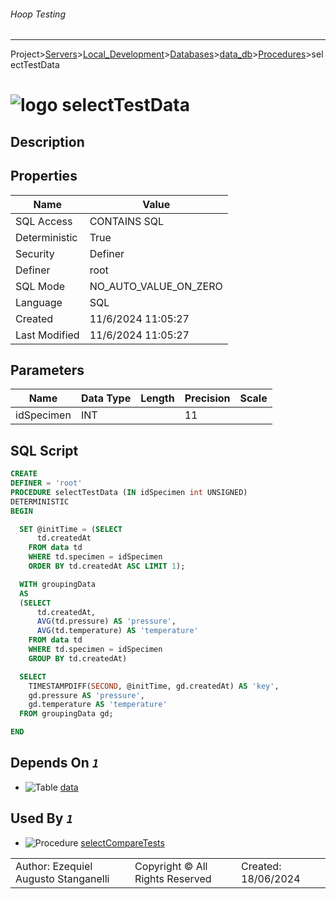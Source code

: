 ###### Hoop Testing
___
Project>[Servers](../../../../Servers.md)>[Local_Development](../../../Local_Development.md)>[Databases](../../Databases.md)>[data_db](../data_db.md)>[Procedures](Procedures.md)>selectTestData


# ![logo](../../../../../Images/procedure64.svg) selectTestData

## <a name="#Description"></a>Description
> 
## <a name="#Properties"></a>Properties
|Name|Value|
|---|---|
|SQL Access|CONTAINS SQL|
|Deterministic|True|
|Security|Definer|
|Definer|root|
|SQL Mode|NO_AUTO_VALUE_ON_ZERO|
|Language|SQL|
|Created|11/6/2024 11:05:27|
|Last Modified|11/6/2024 11:05:27|


## <a name="#Parameters"></a>Parameters
|Name|Data Type|Length|Precision|Scale|
|---|---|---|---|---|
|idSpecimen|INT||11||

## <a name="#SqlScript"></a>SQL Script
```SQL
CREATE
DEFINER = 'root'
PROCEDURE selectTestData (IN idSpecimen int UNSIGNED)
DETERMINISTIC
BEGIN

  SET @initTime = (SELECT
      td.createdAt
    FROM data td
    WHERE td.specimen = idSpecimen
    ORDER BY td.createdAt ASC LIMIT 1);

  WITH groupingData
  AS
  (SELECT
      td.createdAt,
      AVG(td.pressure) AS 'pressure',
      AVG(td.temperature) AS 'temperature'
    FROM data td
    WHERE td.specimen = idSpecimen
    GROUP BY td.createdAt)

  SELECT
    TIMESTAMPDIFF(SECOND, @initTime, gd.createdAt) AS 'key',
    gd.pressure AS 'pressure',
    gd.temperature AS 'temperature'
  FROM groupingData gd;

END
```

## <a name="#DependsOn"></a>Depends On _`1`_
- ![Table](../../../../../Images/table.svg) [data](../Tables/data.md)


## <a name="#UsedBy"></a>Used By _`1`_
- ![Procedure](../../../../../Images/procedure.svg) [selectCompareTests](selectCompareTests.md)


||||
|---|---|---|
|Author: Ezequiel Augusto Stanganelli|Copyright © All Rights Reserved|Created: 18/06/2024|